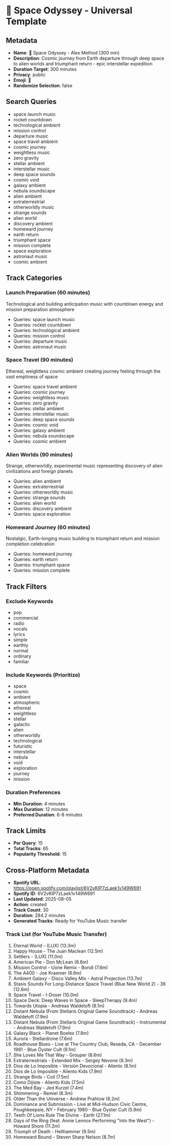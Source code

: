 # 🌌 Space Odyssey - Universal Template

## Metadata
- **Name**: 🌌 Space Odyssey - Alex Method (300 min)
- **Description**: Cosmic journey from Earth departure through deep space to alien worlds and triumphant return - epic interstellar expedition
- **Duration Target**: 300 minutes
- **Privacy**: public
- **Emoji**: 🌌
- **Randomize Selection**: false

## Search Queries
- space launch music
- rocket countdown
- technological ambient
- mission control
- departure music
- space travel ambient
- cosmic journey
- weightless music
- zero gravity
- stellar ambient
- interstellar music
- deep space sounds
- cosmic void
- galaxy ambient
- nebula soundscape
- alien ambient
- extraterrestrial
- otherworldly music
- strange sounds
- alien world
- discovery ambient
- homeward journey
- earth return
- triumphant space
- mission complete
- space exploration
- astronaut music
- cosmic ambient

## Track Categories
### Launch Preparation (60 minutes)
Technological and building anticipation music with countdown energy and mission preparation atmosphere
- Queries: space launch music
- Queries: rocket countdown
- Queries: technological ambient
- Queries: mission control
- Queries: departure music
- Queries: astronaut music

### Space Travel (90 minutes)
Ethereal, weightless cosmic ambient creating journey feeling through the vast emptiness of space
- Queries: space travel ambient
- Queries: cosmic journey
- Queries: weightless music
- Queries: zero gravity
- Queries: stellar ambient
- Queries: interstellar music
- Queries: deep space sounds
- Queries: cosmic void
- Queries: galaxy ambient
- Queries: nebula soundscape
- Queries: cosmic ambient

### Alien Worlds (90 minutes)
Strange, otherworldly, experimental music representing discovery of alien civilizations and foreign planets
- Queries: alien ambient
- Queries: extraterrestrial
- Queries: otherworldly music
- Queries: strange sounds
- Queries: alien world
- Queries: discovery ambient
- Queries: space exploration

### Homeward Journey (60 minutes)
Nostalgic, Earth-longing music building to triumphant return and mission completion celebration
- Queries: homeward journey
- Queries: earth return
- Queries: triumphant space
- Queries: mission complete

## Track Filters
### Exclude Keywords
- pop
- commercial
- radio
- vocals
- lyrics
- simple
- earthly
- normal
- ordinary
- familiar

### Include Keywords (Prioritize)
- space
- cosmic
- ambient
- atmospheric
- ethereal
- weightless
- stellar
- galactic
- alien
- otherworldly
- technological
- futuristic
- interstellar
- nebula
- void
- exploration
- journey
- mission

### Duration Preferences
- **Min Duration**: 4 minutes
- **Max Duration**: 12 minutes
- **Preferred Duration**: 6-8 minutes

## Track Limits
- **Per Query**: 15
- **Total Tracks**: 65
- **Popularity Threshold**: 15


## Cross-Platform Metadata
- **Spotify URL**: https://open.spotify.com/playlist/6V2vKIP7zLaek1v149W691
- **Spotify ID**: 6V2vKIP7zLaek1v149W691
- **Last Updated**: 2025-08-05
- **Action**: created
- **Track Count**: 30
- **Duration**: 284.2 minutes
- **Generated Tracks**: Ready for YouTube Music transfer

### Track List (for YouTube Music Transfer)
 1. Eternal World - (LUX) (13.3m)
 2. Happy House - The Juan Maclean (12.5m)
 3. Settlers - (LUX) (11.0m)
 4. American Pie - Don McLean (8.6m)
 5. Mission Control - Uone Remix - Bondi (7.6m)
 6. The A400 - Joe Kraemer (6.6m)
 7. Ambient Galaxy - Disco Valley Mix - Astral Projection (13.7m)
 8. Stasis Sounds For Long-Distance Space Travel (Blue New World 2) - 36 (12.6m)
 9. Space Travel - I-Doser (10.0m)
10. Space Deck: Deep Waves in Space - SleepTherapy (9.4m)
11. Towards Utopia - Andreas Waldetoft (8.1m)
12. Distant Nebula (From Stellaris Original Game Soundtrack) - Andreas Waldetoft (7.9m)
13. Distant Nebula (From Stellaris Original Game Soundtrack) - Instrumental - Andreas Waldetoft (7.9m)
14. Galaxy Black - Planet Boelex (7.8m)
15. Aurora - Stellardrone (7.6m)
16. Roadhouse Blues - Live at The Country Club, Reseda, CA - December 1981 - Blue Öyster Cult (9.1m)
17. She Loves Me That Way - Grouper (8.6m)
18. Extraterrestrials - Extended Mix - Sergey Nevone (8.3m)
19. Dios de Lo Imposible - Versión Devocional - Aliento (8.1m)
20. Dios de Lo Imposible - Aliento Kids (7.9m)
21. Strange Birds - Coil (7.5m)
22. Como Dijiste - Aliento Kids (7.5m)
23. The Med Bay - Jed Kurzel (7.4m)
24. Shimmering - Remiel (6.3m)
25. Older Than the Universe - Andrew Prahlow (6.2m)
26. Dominance and Submission - Live at Mid-Hudson Civic Centre, Poughkeepsie, NY - February 1980 - Blue Öyster Cult (5.9m)
27. Teeth Of Lions Rule The Divine - Earth (27.1m)
28. Days of the Ring (feat. Annie Lennox Performing "Into the West") - Howard Shore (11.2m)
29. Triumph of Death - Hellhammer (9.5m)
30. Homeward Bound - Steven Sharp Nelson (8.7m)
